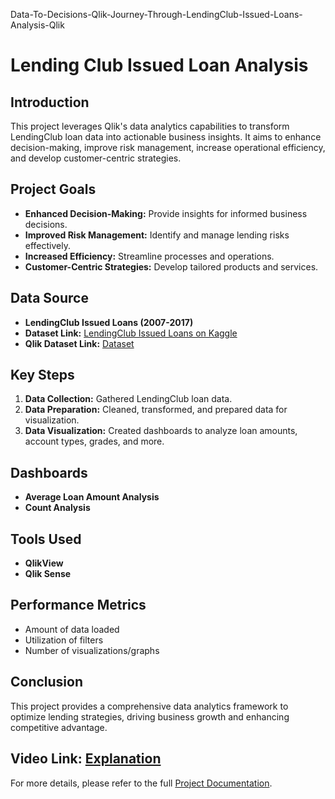 Data-To-Decisions-Qlik-Journey-Through-LendingClub-Issued-Loans-Analysis-Qlik

# Lending Club Issued Loan Analysis

## Introduction
This project leverages Qlik's data analytics capabilities to transform LendingClub loan data into actionable business insights. It aims to enhance decision-making, improve risk management, increase operational efficiency, and develop customer-centric strategies.

## Project Goals
- **Enhanced Decision-Making:** Provide insights for informed business decisions.
- **Improved Risk Management:** Identify and manage lending risks effectively.
- **Increased Efficiency:** Streamline processes and operations.
- **Customer-Centric Strategies:** Develop tailored products and services.

## Data Source
- **LendingClub Issued Loans (2007-2017)**
- **Dataset Link:** [LendingClub Issued Loans on Kaggle](https://www.kaggle.com/datasets/husainsb/lendingclub-issued-loans)
- **Qlik Dataset Link:** [Dataset](https://ub9u0dhmiz873zm.uk.qlikcloud.com/dataset/666469277daf64f71e15e414)

## Key Steps
1. **Data Collection:** Gathered LendingClub loan data.
2. **Data Preparation:** Cleaned, transformed, and prepared data for visualization.
3. **Data Visualization:** Created dashboards to analyze loan amounts, account types, grades, and more.

## Dashboards
- **Average Loan Amount Analysis**
- **Count Analysis**

## Tools Used
- **QlikView**
- **Qlik Sense**

## Performance Metrics
- Amount of data loaded
- Utilization of filters
- Number of visualizations/graphs

## Conclusion
This project provides a comprehensive data analytics framework to optimize lending strategies, driving business growth and enhancing competitive advantage.

**Video Link:** [Explanation](https://drive.google.com/file/d/1YjiwCW_lDEAQFZxzBjDvJ5G55oy7TbIb/view?usp=drive_link)
---

For more details, please refer to the full [Project Documentation](./Project%20Documentation.pdf).
